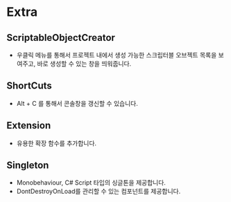 # Extra

## ScriptableObjectCreator
* 우클릭 메뉴를 통해서 프로젝트 내에서 생성 가능한  스크립터블 오브젝트 목록을 보여주고, 바로 생성할 수 있는 창을 띄워줍니다.

## ShortCuts
* Alt + C 를 통해서 콘솔창을 갱신할 수 있습니다.

## Extension
* 유용한 확장 함수를 추가합니다.

## Singleton
* Monobehaviour, C# Script 타입의 싱글톤을 제공합니다.
* DontDestroyOnLoad를 관리할 수 있는 컴포넌트를 제공합니다. 
